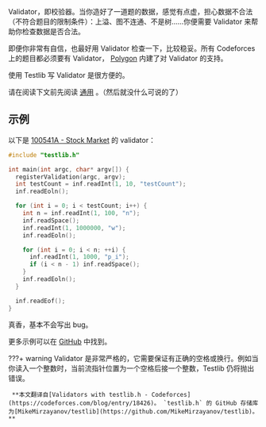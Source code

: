 Validator，即校验器。当你造好了一道题的数据，感觉有点虚，担心数据不合法（不符合题目的限制条件）：上溢、图不连通、不是树……你便需要 Validator 来帮助你检查数据是否合法。

即便你非常有自信，也最好用 Validator 检查一下，比较稳妥。所有 Codeforces 上的题目都必须要有 Validator， [Polygon](https://polygon.codeforces.com/) 内建了对 Validator 的支持。

使用 Testlib 写 Validator 是很方便的。

请在阅读下文前先阅读 [通用](./general/) 。（然后就没什么可说的了）

## 示例

以下是 [100541A - Stock Market](https://codeforces.com/gym/100541/problem/A) 的 validator：

```cpp
#include "testlib.h"

int main(int argc, char* argv[]) {
  registerValidation(argc, argv);
  int testCount = inf.readInt(1, 10, "testCount");
  inf.readEoln();

  for (int i = 0; i < testCount; i++) {
    int n = inf.readInt(1, 100, "n");
    inf.readSpace();
    inf.readInt(1, 1000000, "w");
    inf.readEoln();

    for (int i = 0; i < n; ++i) {
      inf.readInt(1, 1000, "p_i");
      if (i < n - 1) inf.readSpace();
    }
    inf.readEoln();
  }

  inf.readEof();
}
```

真香，基本不会写出 bug。

更多示例可以在 [GitHub](https://github.com/MikeMirzayanov/testlib/tree/master/validators) 中找到。

???+ warning
    Validator 是非常严格的，它需要保证有正确的空格或换行。例如当你读入一个整数时，当前流指针位置为一个空格后接一个整数，Testlib 仍将抛出错误。

     **本文翻译自[Validators with testlib.h - Codeforces](https://codeforces.com/blog/entry/18426)。 `testlib.h` 的 GitHub 存储库为[MikeMirzayanov/testlib](https://github.com/MikeMirzayanov/testlib)。** 
